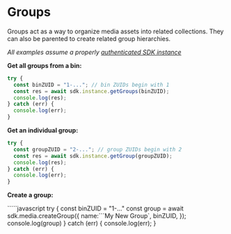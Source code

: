# Groups

Groups act as a way to organize media assets into related collections. They can also be parented to create related group hierarchies.

_All examples assume a properly_ [_authenticated SDK instance_](../instantiation.md)

**Get all groups from a bin:**

```javascript
try {
  const binZUID = "1-..."; // bin ZUIDs begin with 1
  const res = await sdk.instance.getGroups(binZUID);
  console.log(res);
} catch (err) {
  console.log(err);
}
```

**Get an individual group:**

```javascript
try {
  const groupZUID = "2-..."; // group ZUIDs begin with 2
  const res = await sdk.instance.getGroup(groupZUID);
  console.log(res);
} catch (err) {
  console.log(err);
}
```

**Create a group:**

`````javascript try { const binZUID = "1-..." const group = await sdk.media.createGroup({ name:```My New Group\`, binZUID, }\); console.log\(group\) } catch \(err\) { console.log\(err\); }


